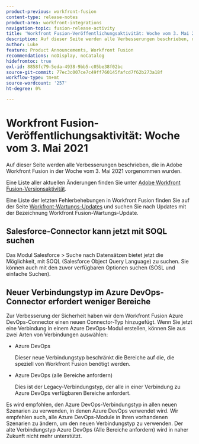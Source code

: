 ```yaml
---
product-previous: workfront-fusion
content-type: release-notes
product-area: workfront-integrations
navigation-topic: fusion-release-activity
title: 'Workfront Fusion-Veröffentlichungsaktivität: Woche vom 3. Mai 2021'
description: Auf dieser Seite werden alle Verbesserungen beschrieben, die in Adobe Workfront Fusion in der Woche vom 3. Mai 2021 vorgenommen wurden.
author: Luke
feature: Product Announcements, Workfront Fusion
recommendations: noDisplay, noCatalog
hidefromtoc: true
exl-id: 8858fc79-5eda-4938-9bb5-c05be38f02bc
source-git-commit: 77ec3c007ce7c49ff760145fafcd7f62b273a18f
workflow-type: tm+mt
source-wordcount: '257'
ht-degree: 0%

---
```


# Workfront Fusion-Veröffentlichungsaktivität: Woche vom 3. Mai 2021

Auf dieser Seite werden alle Verbesserungen beschrieben, die in Adobe Workfront Fusion in der Woche vom 3. Mai 2021 vorgenommen wurden.

Eine Liste aller aktuellen Änderungen finden Sie unter [Adobe Workfront Fusion-Versionsaktivität](/help/workfront-fusion/fusion-product-releases/fusion-release-activity.md).

Eine Liste der letzten Fehlerbehebungen in Workfront Fusion finden Sie auf der Seite [Workfront-Wartungs-Updates](https://experienceleague.adobe.com/docs/workfront-known-issues/releases/current-updates.html?lang=de) und suchen Sie nach Updates mit der Bezeichnung Workfront Fusion-Wartungs-Update.

## Salesforce-Connector kann jetzt mit SOQL suchen

Das Modul Salesforce > Suche nach Datensätzen bietet jetzt die Möglichkeit, mit SOQL (Salesforce Object Query Language) zu suchen. Sie können auch mit den zuvor verfügbaren Optionen suchen (SOSL und einfache Suchen).

## Neuer Verbindungstyp im Azure DevOps-Connector erfordert weniger Bereiche

Zur Verbesserung der Sicherheit haben wir dem Workfront Fusion Azure DevOps-Connector einen neuen Connector-Typ hinzugefügt. Wenn Sie jetzt eine Verbindung in einem Azure DevOps-Modul erstellen, können Sie aus zwei Arten von Verbindungen auswählen:

* Azure DevOps

  Dieser neue Verbindungstyp beschränkt die Bereiche auf die, die speziell von Workfront Fusion benötigt werden.

* Azure DevOps (alle Bereiche anfordern)

  Dies ist der Legacy-Verbindungstyp, der alle in einer Verbindung zu Azure DevOps verfügbaren Bereiche anfordert.

Es wird empfohlen, den Azure DevOps-Verbindungstyp in allen neuen Szenarien zu verwenden, in denen Azure DevOps verwendet wird. Wir empfehlen auch, alle Azure DevOps-Module in Ihren vorhandenen Szenarien zu ändern, um den neuen Verbindungstyp zu verwenden. Der alte Verbindungstyp Azure DevOps (Alle Bereiche anfordern) wird in naher Zukunft nicht mehr unterstützt.
